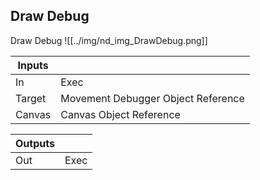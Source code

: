 ## Draw Debug
Draw Debug
![[../img/nd_img_DrawDebug.png]]

|Inputs||
|--|--|
| In | Exec |
| Target | Movement Debugger Object Reference |
| Canvas | Canvas Object Reference |

|Outputs||
|--|--|
| Out | Exec |
